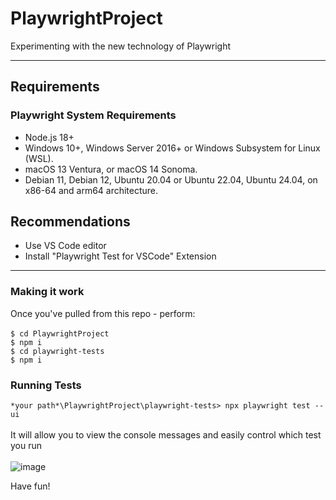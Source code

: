 # PlaywrightProject
Experimenting with the new technology of Playwright 
***
## Requirements
### Playwright System Requirements
* Node.js 18+
* Windows 10+, Windows Server 2016+ or Windows Subsystem for Linux (WSL).
* macOS 13 Ventura, or macOS 14 Sonoma.
* Debian 11, Debian 12, Ubuntu 20.04 or Ubuntu 22.04, Ubuntu 24.04, on x86-64 and arm64 architecture.
## Recommendations
* Use VS Code editor
* Install "Playwright Test for VSCode" Extension
***
### Making it work
Once you've pulled from this repo - perform: <br><br>
    `$ cd PlaywrightProject                  ` <br>
    `$ npm i                                 ` <br>
    `$ cd playwright-tests                   ` <br>
    `$ npm i                                 `<br>

### Running Tests

`*your path*\PlaywrightProject\playwright-tests> npx playwright test --ui` <br><br>
It will allow you to view the console messages and easily control which test you run <br><br>
![image](https://github.com/user-attachments/assets/405348f4-9e93-446f-89ce-026fadc4c349)

Have fun!
